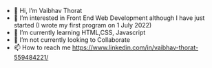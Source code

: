- 👋 Hi, I’m Vaibhav Thorat
- 👀 I’m interested in Front End Web Development although I have just started (I wrote my first program on 1 July 2022)
- 🌱 I’m currently learning HTML,CSS, Javascript
- 💞️ I’m not currently looking to Collaborate
- 📫 How to reach me https://www.linkedin.com/in/vaibhav-thorat-559484221/

<!---
Vaithorat/Vaithorat is a ✨ special ✨ repository because its `README.md` (this file) appears on your GitHub profile.
You can click the Preview link to take a look at your changes.
--->
